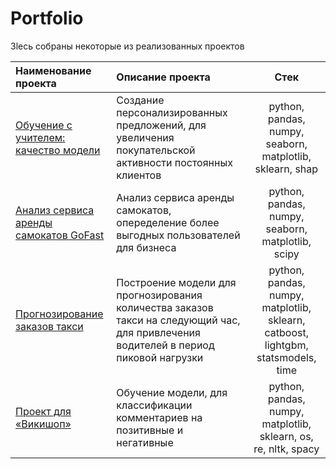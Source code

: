 # Portfolio

Зlесь собраны некоторые из реализованных проектов

|Наименование проекта|Описание проекта|Стек|
|:-------------------|:---------------|:--:|
|[Обучение с учителем: качество модели](https://github.com/79nin/Data_Science_YP/tree/main/Learning_with_teacher)|Создание персонализированных предложений, для увеличения покупательской активности постоянных клиентов|python, pandas, numpy, seaborn, matplotlib, sklearn, shap|
|[Анализ сервиса аренды самокатов GoFast](https://github.com/79nin/Data_Science_YP/tree/main/Statistical_data_analysis)|Анализ сервиса аренды самокатов, опеределение более выгодных пользователей для бизнеса|python, pandas, numpy, seaborn, matplotlib, scipy|
|[Прогнозирование заказов такси](https://github.com/79nin/Data_Science_YP/tree/main/Time_Series_project)|Построение модели для прогнозирования количества заказов такси на следующий час, для привлечения водителей в период пиковой нагрузки|python, pandas, numpy, matplotlib, sklearn, catboost, lightgbm, statsmodels, time|
|[Проект для «Викишоп»](https://github.com/79nin/Data_Science_YP/tree/main/ML_Texts_project)|Обучение модели, для классификации комментариев на позитивные и негативные|python, pandas, numpy, matplotlib, sklearn, os, re, nltk, spacy|

